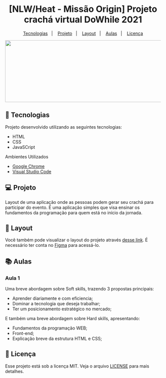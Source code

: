 <h1 align="center">
  [NLW/Heat - Missão Origin] Projeto crachá virtual DoWhile 2021 
</h1>

<p align="center">
  <a href="#tecnologias">Tecnologias</a>&nbsp;&nbsp;&nbsp;|&nbsp;&nbsp;&nbsp;
  <a href="#projeto">Projeto</a>&nbsp;&nbsp;&nbsp;|&nbsp;&nbsp;&nbsp;
  <a href="#layout">Layout</a>&nbsp;&nbsp;&nbsp;|&nbsp;&nbsp;&nbsp;
  <a href="#aulas">Aulas</a>&nbsp;&nbsp;&nbsp;|&nbsp;&nbsp;&nbsp;
  <a href="#licença">Licença</a>
</p>
  
<div align="center">  
  <img height=200 width=800 src="https://efficient-sloth-d85.notion.site/image/https%3A%2F%2Fs3-us-west-2.amazonaws.com%2Fsecure.notion-static.com%2Fdc210504-4c90-419e-86e0-f8df987acb9a%2FCapa_-_Notion_4.png?table=block&id=00a89e06-c0b7-412b-b6da-f435243df92d&spaceId=08f749ff-d06d-49a8-a488-9846e081b224&width=2000&userId=&cache=v2" />
</div>
  
## 🚀 <a name="tecnologias">Tecnologias</a>
Projeto desenvolvido utilizando as seguintes tecnologias:
- HTML
- CSS
- JavaSCript

Ambientes Utilizados
- [Google Chrome](https://www.google.com/intl/pt-BR/chrome/)
- [Visual Studio Code](https://code.visualstudio.com/)

## 💻  <a name="projeto">Projeto</a>
Layout de uma aplicação onde as pessoas podem gerar seu crachá para participar do evento. É uma aplicação simples que visa ensinar os fundamentos da programação para quem está no início da jornada.

## 🔖 <a name="layout">Layout</a>
Você também pode visualizar o layout do projeto através [desse link](https://www.figma.com/community/file/1031698737363668691). É necessário ter conta no [Figma](https://figma.com) para acessá-lo.

## 📚 <a name="aulas">Aulas</a>
### Aula 1
Uma breve abordagem sobre Soft skills, trazendo 3 propostas principais:
- Aprender diariamente e com eficiencia;
- Dominar a tecnologia que deseja trabalhar;
- Ter um posicionamento estratégico no mercado;

E também uma breve abordagem sobre Hard skills, apresentando:
- Fundamentos da programação WEB;
- Front-end;
- Explicação breve da estrutura HTML e CSS;

## 📝 <a name="licença">Licença</a>
Esse projeto está sob a licença MIT. Veja o arquivo [LICENSE](LICENSE) para mais detalhes.
